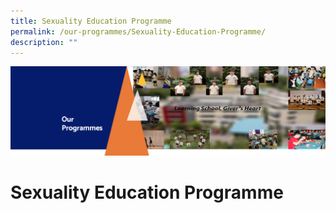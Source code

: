 ```yaml
---
title: Sexuality Education Programme
permalink: /our-programmes/Sexuality-Education-Programme/
description: ""
---
```

![](/images/OurProgrammes1.png)

Sexuality Education Programme
=============================